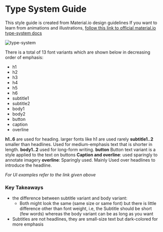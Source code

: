 # Type System Guide

This style guide is created from Material.io design guidelines
If you want to learn from animations and illustrations, [follow this link to official material.io type-system docs](https://material.io/design/typography/the-type-system.html#type-scale)

![type-system](./assets/material-type-face.png)

There is a total of 13 font variants which are shown below in decreasing order of emphasis:

- h1
- h2
- h3
- h4
- h5
- h6
- subtitle1
- subtitle2
- body1
- body2
- button
- caption
- overline

**h1..6** are used for heading. larger fonts like h1 are used rarely
**subtitle1..2** smaller than headlines. Used for medium-emphasis text that is shorter in length.
**body1..2** used for long-form writing.
**button** Button text variant is a style applied to the text on buttons
**Caption and overline**: used sparingly to annotate imagery
**overline**: Sparingly used. Mainly Used over headlines to introduce the headline.

_For UI examples refer to the link given above_

### Key Takeaways

- the difference between subtitle variant and body variant:
  - Both might look the same (same size or same font) but there is little difference other than font weight, i.e, the Subtitle should be short (few words) whereas the body variant can be as long as you want
- Subtitles are not headlines, they are small-size text but dark-colored for more emphasis
